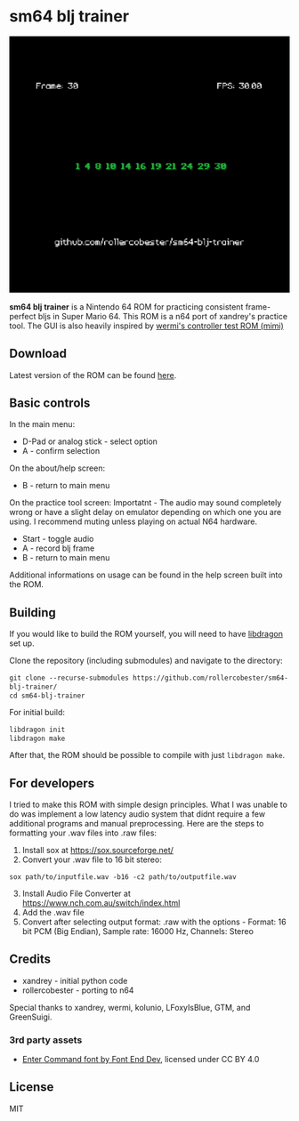 # sm64 blj trainer
![Example screenshot](doc/sm64-blj-trainer.png)

**sm64 blj trainer** is a Nintendo 64 ROM for practicing consistent frame-perfect bljs in Super Mario 64. This ROM is a n64 port of xandrey's practice tool. The GUI is also heavily inspired by [wermi's controller test ROM (mimi)](https://github.com/wermipls/mimi)

## Download
Latest version of the ROM can be found [here](https://github.com/rollercobester/sm64-blj-trainer/releases).

## Basic controls
In the main menu:
* D-Pad or analog stick - select option
* A - confirm selection

On the about/help screen:
* B - return to main menu

On the practice tool screen:
Importatnt - The audio may sound completely wrong or have a slight delay on emulator depending on which one you are using. I recommend muting unless playing on actual N64 hardware.
* Start - toggle audio
* A - record blj frame
* B - return to main menu

Additional informations on usage can be found in the help screen built into the ROM.

## Building
If you would like to build the ROM yourself, you will need to have [libdragon](https://libdragon.dev/) set up. 

Clone the repository (including submodules) and navigate to the directory:
```
git clone --recurse-submodules https://github.com/rollercobester/sm64-blj-trainer/
cd sm64-blj-trainer
```

For initial build:
```
libdragon init
libdragon make
```

After that, the ROM should be possible to compile with just `libdragon make`.

## For developers
I tried to make this ROM with simple design principles. What I was unable to do was implement a low latency audio system that didnt require a few additional programs and manual preprocessing. Here are the steps to formatting your .wav files into .raw files:
1) Install sox at https://sox.sourceforge.net/
2) Convert your .wav file to 16 bit stereo:
```
sox path/to/inputfile.wav -b16 -c2 path/to/outputfile.wav
```
3) Install Audio File Converter at https://www.nch.com.au/switch/index.html
4) Add the .wav file
5) Convert after selecting output format: .raw with the options - Format: 16 bit PCM (Big Endian), Sample rate: 16000 Hz, Channels: Stereo

## Credits
* xandrey - initial python code
* rollercobester - porting to n64

Special thanks to xandrey, wermi, kolunio, LFoxyIsBlue, GTM, and GreenSuigi.

### 3rd party assets
* [Enter Command font by Font End Dev](https://fontenddev.com/fonts/enter-command/), licensed under CC BY 4.0

## License
MIT

